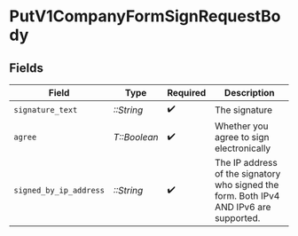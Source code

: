 # PutV1CompanyFormSignRequestBody


## Fields

| Field                                                                                  | Type                                                                                   | Required                                                                               | Description                                                                            |
| -------------------------------------------------------------------------------------- | -------------------------------------------------------------------------------------- | -------------------------------------------------------------------------------------- | -------------------------------------------------------------------------------------- |
| `signature_text`                                                                       | *::String*                                                                             | :heavy_check_mark:                                                                     | The signature                                                                          |
| `agree`                                                                                | *T::Boolean*                                                                           | :heavy_check_mark:                                                                     | Whether you agree to sign electronically                                               |
| `signed_by_ip_address`                                                                 | *::String*                                                                             | :heavy_check_mark:                                                                     | The IP address of the signatory who signed the form. Both IPv4 AND IPv6 are supported. |